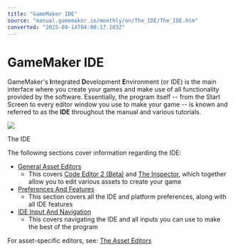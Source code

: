 ```yaml
---
title: "GameMaker IDE"
source: "manual.gamemaker.io/monthly/en/The_IDE/The_IDE.htm"
converted: "2025-09-14T04:00:17.103Z"
---
```


# GameMaker IDE

GameMaker's **I**ntegrated **D**evelopment **E**nvironment (or IDE) is the main interface where you create your games and make use of all functionality provided by the software. Essentially, the program itself -- from the Start Screen to every editor window you use to make your game -- is known and referred to as the **IDE** throughout the manual and various tutorials.

![](../assets/Images/The_IDE/The_IDE.png)

The IDE

The following sections cover information regarding the IDE:

-   [General Asset Editors](General_Asset_Editors.md)
    -   This covers [Code Editor 2 (Beta)](../The_Asset_Editors/The_Text_Editor.md) and [The Inspector](../IDE_Tools/The_Inspector.md), which together allow you to edit various assets to create your game
-   [Preferences And Features](Preferences_And_Information/Preferences_And_Features.md)
    -   This section covers all the IDE and platform preferences, along with all IDE features
-   [IDE Input And Navigation](../IDE_Navigation/IDE_Input.md)
    -   This covers navigating the IDE and all inputs you can use to make the best of the program

For asset-specific editors, see: [The Asset Editors](../The_Asset_Editors/The_Asset_Editors.md)